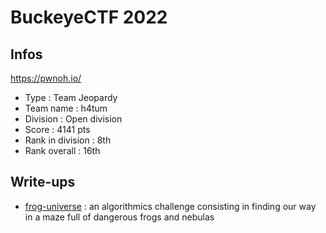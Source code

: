 # BuckeyeCTF 2022

## Infos

https://pwnoh.io/

- Type : Team Jeopardy
- Team name : h4tum
- Division : Open division
- Score : 4141 pts
- Rank in division : 8th
- Rank overall : 16th

## Write-ups

- [frog-universe](./FrogUniverse) : an algorithmics challenge consisting in finding our way in a maze full of dangerous frogs and nebulas
